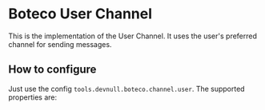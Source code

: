 # Boteco User Channel

This is the implementation of the User Channel. It uses the user's preferred channel for sending messages.

## How to configure

Just use the config `tools.devnull.boteco.channel.user`. The supported properties are:
